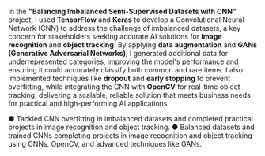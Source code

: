 In the **"Balancing Imbalanced Semi-Supervised Datasets with CNN"** project, I used **TensorFlow** and **Keras** to develop a Convolutional Neural Network (CNN) to address the challenge of imbalanced datasets, a key concern for stakeholders seeking accurate AI solutions for **image recognition** and **object tracking**. By applying **data augmentation** and **GANs (Generative Adversarial Networks)**, I generated additional data for underrepresented categories, improving the model's performance and ensuring it could accurately classify both common and rare items. I also implemented techniques like **dropout** and **early stopping** to prevent overfitting, while integrating the CNN with **OpenCV** for real-time object tracking, delivering a scalable, reliable solution that meets business needs for practical and high-performing AI applications.

●	Tackled CNN overfitting in imbalanced datasets and completed practical projects in image recognition and object tracking.
●	Balanced datasets and trained CNNs completing projects in image recognition and object tracking using CNNs, OpenCV, and advanced techniques like GANs.



